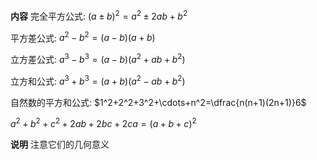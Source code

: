 **内容**
完全平方公式: $(a\pm b)^2=a^2\pm 2ab+b^2$

平方差公式: $a^2-b^2=(a-b)(a+b)$

立方差公式: $a^3-b^3=(a-b)(a^2+ab+b^2)$

立方和公式: $a^3+b^3=(a+b)(a^2-ab+b^2)$

自然数的平方和公式: $1^2+2^2+3^2+\cdots+n^2=\dfrac{n(n+1)(2n+1)}6$

$a^2+b^2+c^2+2ab+2bc+2ca=(a+b+c)^2$ 

**说明**
注意它们的几何意义
